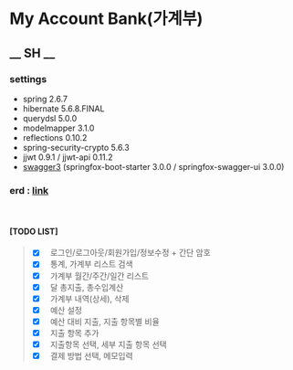 # My Account Bank(가계부)

## __ SH __

### settings

- spring 2.6.7
- hibernate 5.6.8.FINAL
- querydsl 5.0.0
- modelmapper 3.1.0
- reflections 0.10.2
- spring-security-crypto 5.6.3
- jjwt 0.9.1 / jjwt-api 0.11.2
- [swagger3](http://localhost:8080/swagger-ui/index.html#/) (springfox-boot-starter 3.0.0 / springfox-swagger-ui 3.0.0)



### erd : [link](https://www.erdcloud.com/d/xt5Q7knNm4hm6oBk6)




<br/>




#### [TODO LIST]

> - [x] &nbsp; 로그인/로그아웃/회원가입/정보수정 + 간단 암호 
> - [x] &nbsp; 통계, 가계부 리스트 검색
> - [x] &nbsp; 가계부 월간/주간/일간 리스트
> - [x] &nbsp; 달 총지출, 총수입계산
> - [x] &nbsp; 가계부 내역(상세), 삭제 
> - [x] &nbsp; 예산 설정 
> - [x] &nbsp; 예산 대비 지출, 지출 항목별 비율 
> - [x] &nbsp; 지출 항목 추가 
> - [x] &nbsp; 지출항목 선택, 세부 지출 항목 선택
> - [x] &nbsp; 결제 방법 선택, 메모입력